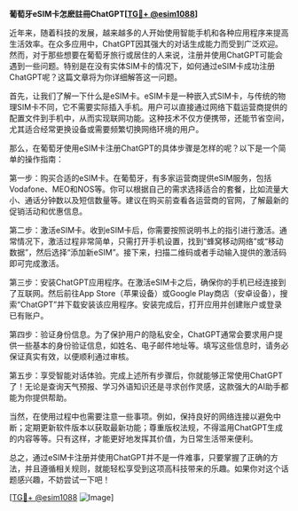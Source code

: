 **葡萄牙eSIM卡怎麽註冊ChatGPT[[TG💪+ @esim1088](https://t.me/s/esim1088)]**

近年来，随着科技的发展，越来越多的人开始使用智能手机和各种应用程序来提高生活效率。在众多应用中，ChatGPT因其强大的对话生成能力而受到广泛欢迎。然而，对于那些想要在葡萄牙旅行或居住的人来说，注册并使用ChatGPT可能会遇到一些问题。特别是在没有实体SIM卡的情况下，如何通过eSIM卡成功注册ChatGPT呢？这篇文章将为你详细解答这一问题。

首先，让我们了解一下什么是eSIM卡。eSIM卡是一种嵌入式SIM卡，与传统的物理SIM卡不同，它不需要实际插入手机。用户可以直接通过网络下载运营商提供的配置文件到手机中，从而实现联网功能。这种技术不仅方便携带，还能节省空间，尤其适合经常更换设备或需要频繁切换网络环境的用户。

那么，在葡萄牙使用eSIM卡注册ChatGPT的具体步骤是怎样的呢？以下是一个简单的操作指南：

第一步：购买合适的eSIM卡。在葡萄牙，有多家运营商提供eSIM服务，包括Vodafone、MEO和NOS等。你可以根据自己的需求选择适合的套餐，比如流量大小、通话分钟数以及短信数量等。建议在购买前查看各运营商的官网，了解最新的促销活动和优惠信息。

第二步：激活eSIM卡。收到eSIM卡后，你需要按照说明书上的指引进行激活。通常情况下，激活过程非常简单，只需打开手机设置，找到“蜂窝移动网络”或“移动数据”，然后选择“添加新eSIM”。接下来，扫描二维码或者手动输入提供的激活码即可完成激活。

第三步：安装ChatGPT应用程序。在激活eSIM卡之后，确保你的手机已经连接到了互联网。然后前往App Store（苹果设备）或Google Play商店（安卓设备），搜索“ChatGPT”并下载安装该应用程序。安装完成后，打开应用并创建账户或登录已有账户。

第四步：验证身份信息。为了保护用户的隐私安全，ChatGPT通常会要求用户提供一些基本的身份验证信息，如姓名、电子邮件地址等。填写这些信息时，请务必保证真实有效，以便顺利通过审核。

第五步：享受智能对话体验。完成上述所有步骤后，你就能够正常使用ChatGPT了！无论是查询天气预报、学习外语知识还是寻求创作灵感，这款强大的AI助手都能为你提供帮助。

当然，在使用过程中也需要注意一些事项。例如，保持良好的网络连接以避免中断；定期更新软件版本以获取最新功能；尊重版权法规，不得滥用ChatGPT生成的内容等等。只有这样，才能更好地发挥其价值，为日常生活带来便利。

总之，通过eSIM卡注册并使用ChatGPT并不是一件难事，只要掌握了正确的方法，并且遵循相关规则，就能轻松享受到这项高科技带来的乐趣。如果你对这个话题感兴趣，不妨尝试一下吧！

[[TG💪+ @esim1088](https://t.me/s/esim1088) ![Image](https://i.postimg.cc/4NQfJmqS/Snipaste-2025-05-13-00-14-12.png)]